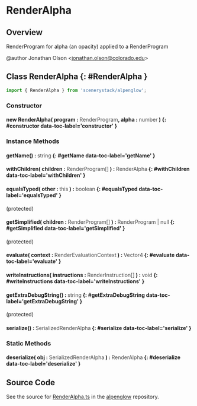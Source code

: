 # RenderAlpha

## Overview

RenderProgram for alpha (an opacity) applied to a RenderProgram

@author Jonathan Olson &lt;jonathan.olson@colorado.edu&gt;

## Class RenderAlpha {: #RenderAlpha }


```js
import { RenderAlpha } from 'scenerystack/alpenglow';
```
### Constructor

#### new RenderAlpha( program : <span style="font-weight: 400; opacity: 80%;">RenderProgram</span>, alpha : <span style="font-weight: 400; opacity: 80%;">number</span> ) {: #constructor data-toc-label='constructor' }

### Instance Methods

#### getName() : <span style="font-weight: 400; opacity: 80%;">string</span> {: #getName data-toc-label='getName' }

#### withChildren( children : <span style="font-weight: 400; opacity: 80%;">RenderProgram[]</span> ) : <span style="font-weight: 400; opacity: 80%;">RenderAlpha</span> {: #withChildren data-toc-label='withChildren' }

#### equalsTyped( other : <span style="font-weight: 400; opacity: 80%;">this</span> ) : <span style="font-weight: 400; opacity: 80%;">boolean</span> {: #equalsTyped data-toc-label='equalsTyped' }

(protected)

#### getSimplified( children : <span style="font-weight: 400; opacity: 80%;">RenderProgram[]</span> ) : <span style="font-weight: 400; opacity: 80%;">RenderProgram | null</span> {: #getSimplified data-toc-label='getSimplified' }

(protected)

#### evaluate( context : <span style="font-weight: 400; opacity: 80%;">RenderEvaluationContext</span> ) : <span style="font-weight: 400; opacity: 80%;">Vector4</span> {: #evaluate data-toc-label='evaluate' }

#### writeInstructions( instructions : <span style="font-weight: 400; opacity: 80%;">RenderInstruction[]</span> ) : <span style="font-weight: 400; opacity: 80%;">void</span> {: #writeInstructions data-toc-label='writeInstructions' }

#### getExtraDebugString() : <span style="font-weight: 400; opacity: 80%;">string</span> {: #getExtraDebugString data-toc-label='getExtraDebugString' }

(protected)

#### serialize() : <span style="font-weight: 400; opacity: 80%;">SerializedRenderAlpha</span> {: #serialize data-toc-label='serialize' }

### Static Methods

#### deserialize( obj : <span style="font-weight: 400; opacity: 80%;">SerializedRenderAlpha</span> ) : <span style="font-weight: 400; opacity: 80%;">RenderAlpha</span> {: #deserialize data-toc-label='deserialize' }



## Source Code

See the source for [RenderAlpha.ts](https://github.com/phetsims/alpenglow/blob/main/js/render-program/RenderAlpha.ts) in the [alpenglow](https://github.com/phetsims/alpenglow) repository.
